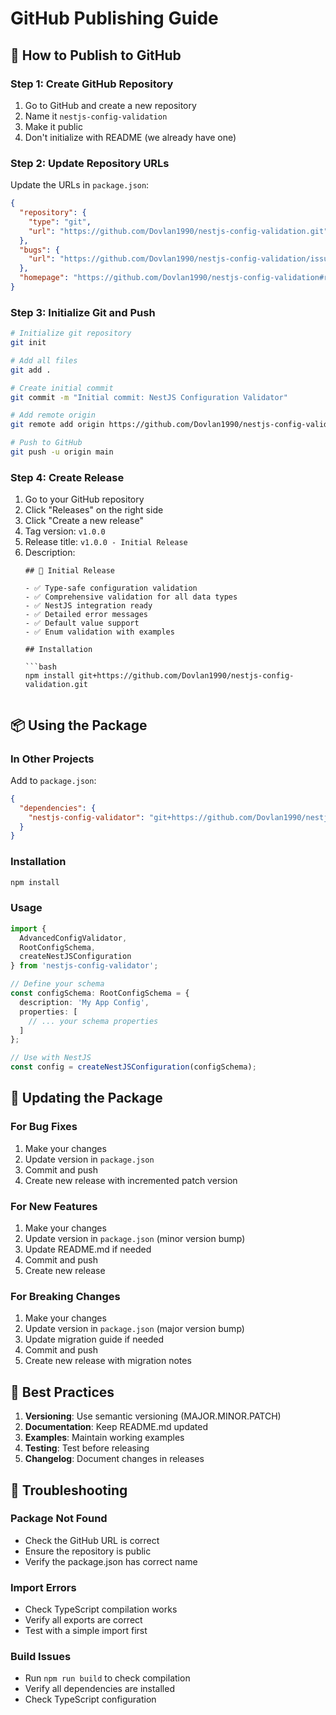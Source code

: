 # GitHub Publishing Guide

## 🚀 How to Publish to GitHub

### Step 1: Create GitHub Repository

1. Go to GitHub and create a new repository
2. Name it `nestjs-config-validation`
3. Make it public
4. Don't initialize with README (we already have one)

### Step 2: Update Repository URLs

Update the URLs in `package.json`:

```json
{
  "repository": {
    "type": "git",
    "url": "https://github.com/Dovlan1990/nestjs-config-validation.git"
  },
  "bugs": {
    "url": "https://github.com/Dovlan1990/nestjs-config-validation/issues"
  },
  "homepage": "https://github.com/Dovlan1990/nestjs-config-validation#readme"
}
```

### Step 3: Initialize Git and Push

```bash
# Initialize git repository
git init

# Add all files
git add .

# Create initial commit
git commit -m "Initial commit: NestJS Configuration Validator"

# Add remote origin
git remote add origin https://github.com/Dovlan1990/nestjs-config-validation.git

# Push to GitHub
git push -u origin main
```

### Step 4: Create Release

1. Go to your GitHub repository
2. Click "Releases" on the right side
3. Click "Create a new release"
4. Tag version: `v1.0.0`
5. Release title: `v1.0.0 - Initial Release`
6. Description:
   ```
   ## 🎉 Initial Release
   
   - ✅ Type-safe configuration validation
   - ✅ Comprehensive validation for all data types
   - ✅ NestJS integration ready
   - ✅ Detailed error messages
   - ✅ Default value support
   - ✅ Enum validation with examples
   
   ## Installation
   
   ```bash
   npm install git+https://github.com/Dovlan1990/nestjs-config-validation.git
   ```
   ```

## 📦 Using the Package

### In Other Projects

Add to `package.json`:
```json
{
  "dependencies": {
    "nestjs-config-validator": "git+https://github.com/Dovlan1990/nestjs-config-validation.git"
  }
}
```

### Installation
```bash
npm install
```

### Usage
```typescript
import { 
  AdvancedConfigValidator, 
  RootConfigSchema, 
  createNestJSConfiguration 
} from 'nestjs-config-validator';

// Define your schema
const configSchema: RootConfigSchema = {
  description: 'My App Config',
  properties: [
    // ... your schema properties
  ]
};

// Use with NestJS
const config = createNestJSConfiguration(configSchema);
```

## 🔄 Updating the Package

### For Bug Fixes
1. Make your changes
2. Update version in `package.json`
3. Commit and push
4. Create new release with incremented patch version

### For New Features
1. Make your changes
2. Update version in `package.json` (minor version bump)
3. Update README.md if needed
4. Commit and push
5. Create new release

### For Breaking Changes
1. Make your changes
2. Update version in `package.json` (major version bump)
3. Update migration guide if needed
4. Commit and push
5. Create new release with migration notes

## 🎯 Best Practices

1. **Versioning**: Use semantic versioning (MAJOR.MINOR.PATCH)
2. **Documentation**: Keep README.md updated
3. **Examples**: Maintain working examples
4. **Testing**: Test before releasing
5. **Changelog**: Document changes in releases

## 🔧 Troubleshooting

### Package Not Found
- Check the GitHub URL is correct
- Ensure the repository is public
- Verify the package.json has correct name

### Import Errors
- Check TypeScript compilation works
- Verify all exports are correct
- Test with a simple import first

### Build Issues
- Run `npm run build` to check compilation
- Verify all dependencies are installed
- Check TypeScript configuration 